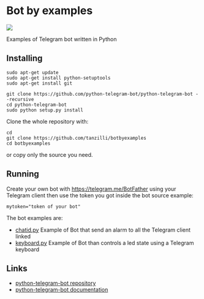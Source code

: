 # Bot by examples

<img src="https://telegram.org/file/811140058/2/7GzMJk4Ij54/a1649c56fa9f805828">

Examples of Telegram bot written in Python

## Installing

	sudo apt-get update
	sudo apt-get install python-setuptools
	sudo apt-get install git

	git clone https://github.com/python-telegram-bot/python-telegram-bot --recursive
	cd python-telegram-bot
	sudo python setup.py install

Clone the whole repository with:
	
	cd
	git clone https://github.com/tanzilli/botbyexamples
	cd botbyexamples

or copy only the source you need.

## Running

Create your own bot with <https://telegram.me/BotFather> using your Telegram
client then use the token you got inside the bot source example:

	mytoken="token of your bot"	

The bot examples are:

* [chatid.py](/chatid.py) Example of Bot that send an alarm to all the Telegram client linked 
* [keyboard.py](/keyboard.py) Example of Bot than controls a led state using a Telegram keyboard

## Links

* [python-telegram-bot repository](https://github.com/python-telegram-bot/python-telegram-bot)	
* [python-telegram-bot documentation](https://python-telegram-bot.readthedocs.io/en/stable/index.html)	
	
 
